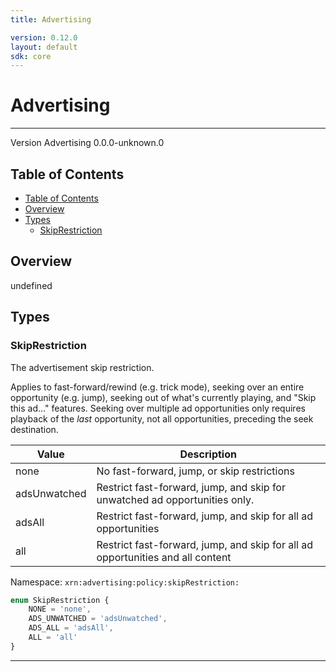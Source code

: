 ```yaml
---
title: Advertising

version: 0.12.0
layout: default
sdk: core
---
```


# Advertising
---
Version Advertising 0.0.0-unknown.0

## Table of Contents
   - [Table of Contents](#table-of-contents)
   - [Overview](#overview)
   - [Types](#types)
     - [SkipRestriction](#skiprestriction)


## Overview
 undefined

## Types

### SkipRestriction

The advertisement skip restriction.

Applies to fast-forward/rewind (e.g. trick mode), seeking over an entire opportunity (e.g. jump), seeking out of what's currently playing, and "Skip this ad..." features. Seeking over multiple ad opportunities only requires playback of the _last_ opportunity, not all opportunities, preceding the seek destination.

| Value        | Description                                                                    |
|--------------|--------------------------------------------------------------------------------|
| none         |No fast-forward, jump, or skip restrictions                                    |
| adsUnwatched | Restrict fast-forward, jump, and skip for unwatched ad opportunities only.     |
| adsAll       | Restrict fast-forward, jump, and skip for all ad opportunities                 |
| all          | Restrict fast-forward, jump, and skip for all ad opportunities and all content |

Namespace: `xrn:advertising:policy:skipRestriction:`



```typescript
enum SkipRestriction {
	NONE = 'none',
	ADS_UNWATCHED = 'adsUnwatched',
	ADS_ALL = 'adsAll',
	ALL = 'all'
}

```



---
